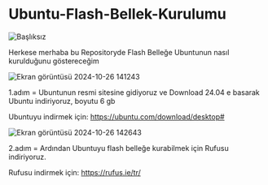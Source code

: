 # Ubuntu-Flash-Bellek-Kurulumu
![Başlıksız](https://github.com/user-attachments/assets/40661230-0aa5-4be5-9c1a-27116bd08898)

Herkese merhaba bu Repositoryde Flash Belleğe Ubuntunun nasıl kurulduğunu göstereceğim

 ![Ekran görüntüsü 2024-10-26 141243](https://github.com/user-attachments/assets/892bfad4-faa3-4a0f-9a90-5681e70bd502)

1.adım = Ubuntunun resmi sitesine gidiyoruz ve Download 24.04 e basarak Ubuntu indiriyoruz, boyutu 6 gb 

Ubuntuyu indirmek için: https://ubuntu.com/download/desktop#

![Ekran görüntüsü 2024-10-26 142643](https://github.com/user-attachments/assets/ba933d95-629d-44f5-a7ec-cd4247c66fe3)

2.adım = Ardından Ubuntuyu flash belleğe kurabilmek için Rufusu indiriyoruz.

Rufusu indirmek için: https://rufus.ie/tr/ 




